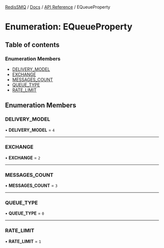 [RedisSMQ](../../../README.md) / [Docs](../../README.md) / [API Reference](../README.md) / EQueueProperty

# Enumeration: EQueueProperty

## Table of contents

### Enumeration Members

- [DELIVERY\_MODEL](EQueueProperty.md#delivery_model)
- [EXCHANGE](EQueueProperty.md#exchange)
- [MESSAGES\_COUNT](EQueueProperty.md#messages_count)
- [QUEUE\_TYPE](EQueueProperty.md#queue_type)
- [RATE\_LIMIT](EQueueProperty.md#rate_limit)

## Enumeration Members

### DELIVERY\_MODEL

• **DELIVERY\_MODEL** = ``4``

___

### EXCHANGE

• **EXCHANGE** = ``2``

___

### MESSAGES\_COUNT

• **MESSAGES\_COUNT** = ``3``

___

### QUEUE\_TYPE

• **QUEUE\_TYPE** = ``0``

___

### RATE\_LIMIT

• **RATE\_LIMIT** = ``1``
